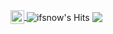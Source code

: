 <a href="https://bang9.github.io">
  <img align="center" alt="profile" width="22px" src="https://cdn.jsdelivr.net/npm/simple-icons@v3/icons/about-dot-me.svg" />
</a>
<img align="center" alt="ifsnow's Hits" src="https://hits.seeyoufarm.com/api/count/incr/badge.svg?url=https://github.com/Bang9" />
<img align='center' src="https://github-readme-stats.vercel.app/api?username=Bang9&show_icons=true">
